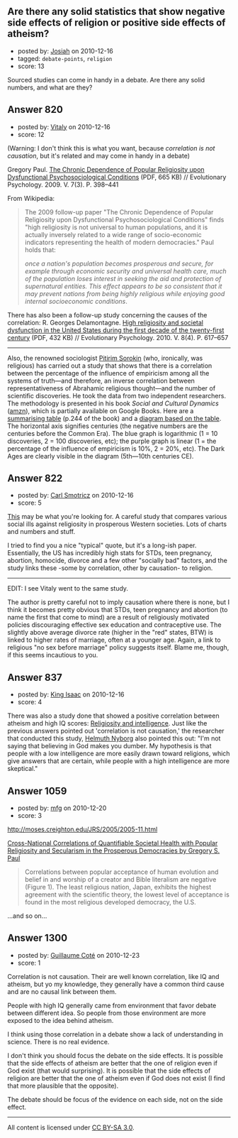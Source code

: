 ## Are there any solid statistics that show negative side effects of religion or positive side effects of atheism?

- posted by: [Josiah](https://stackexchange.com/users/-1/88-josiah) on 2010-12-16
- tagged: `debate-points`, `religion`
- score: 13

Sourced studies can come in handy in a debate. Are there any solid numbers, and what are they?


## Answer 820

- posted by: [Vitaly](https://stackexchange.com/users/-1/106-vitaly) on 2010-12-16
- score: 12

<p>(Warning: I don't think this is what you want, because <em>correlation is not causation</em>, but it's related and may come in handy in a debate)</p>

<p>Gregory Paul. <a href="http://www.epjournal.net/filestore/EP07398441_c.pdf" rel="nofollow">The Chronic Dependence of Popular Religiosity upon Dysfunctional Psychosociological Conditions</a> (PDF, 665 KB) // Evolutionary Psychology. 2009. V. 7(3). P. 398–441</p>

<p>From Wikipedia:</p>

<blockquote>
  <p>The 2009 follow-up paper "The Chronic Dependence of Popular Religiosity upon Dysfunctional Psychosociological Conditions" finds "high religiosity is not universal to human populations, and it is actually inversely related to a wide range of socio-economic indicators representing the health of modern democracies." Paul holds that:</p>
  
  <p><em>once a nation's population becomes prosperous and secure, for example through economic security and universal health care, much of the population loses interest in seeking the aid and protection of supernatural entities. This effect appears to be so consistent that it may prevent nations from being highly religious while enjoying good internal socioeconomic conditions</em>.</p>
</blockquote>

<p>There has also been a follow-up study concerning the causes of the correlation: R. Georges Delamontagne. <a href="http://www.epjournal.net/filestore/EP08617657.pdf" rel="nofollow">High religiosity and societal dysfunction in the United States during the first decade of the twenty-first century</a> (PDF, 432 KB) // Evolutionary Psychology. 2010. V. 8(4). P. 617–657</p>

<hr>

<p>Also, the renowned sociologist <a href="http://en.wikipedia.org/wiki/Pitirim_Sorokin" rel="nofollow">Pitirim Sorokin</a> (who, ironically, was religious) has carried out a study that shows that there is a correlation between the percentage of the influence of empiricism among all the systems of truth—and therefore, an inverse correlation between representativeness of Abrahamic religious thought—and the number of scientific discoveries. He took the data from two independent researchers. The methodology is presented in his book <em>Social and Cultural Dynamics</em> (<a href="http://rads.stackoverflow.com/amzn/click/0878557873" rel="nofollow">amzn</a>), which is partially available on Google Books. Here are a <a href="http://www.onlinedisk.ru/get_image.php?id=573478" rel="nofollow">summarising table</a> (p.244 of the book) and a <a href="http://pics.livejournal.com/don_beaver/pic/0007gbhs" rel="nofollow">diagram based on the table</a>. The horizontal axis signifies centuries (the negative numbers are the centuries before the Common Era). The blue graph is logarithmic (1 = 10 discoveries, 2 = 100 discoveries, etc); the purple graph is linear (1 = the percentage of the influence of empiricism is 10%, 2 = 20%, etc). The Dark Ages are clearly visible in the diagram (5th—10th centuries CE).</p>



## Answer 822

- posted by: [Carl Smotricz](https://stackexchange.com/users/-1/228-carl-smotricz) on 2010-12-16
- score: 5

[This](http://docs.google.com/viewer?a=v&q=cache:13LFzJf12nwJ:www.epjournal.net/filestore/EP07398441_c.pdf+The+Chronic+Dependence+of+Popular+Religiosity+upon+Dysfunctional+Psychosociological+Conditions&hl=en&pid=bl&srcid=ADGEESjbSxGGZYE38oRhzkv0uGnskh75Pumk1ZsDwViOkGAD58R5J8SW0dOewLAQ7E1aiSAM9IHpqJw8cbnmN9I2vRhF1JB6OXfmeROE00X0oIdhEBC6QHmD0DiHDWxrornyaXWmtHvz&sig=AHIEtbRikhKyoM_i78yKwJxYaAn0qzC43Q) may be what you're looking for. A careful study that compares various social ills against religiosity in prosperous Western societies. Lots of charts and numbers and stuff.

I tried to find you a nice "typical" quote, but it's a long-ish paper. Essentially, the US has incredibly high stats for STDs, teen pregnancy, abortion, homocide, divorce and a few other "socially bad" factors, and the study links these -some by correlation, other by causation- to religion.

----

EDIT: I see Vitaly went to the same study.

The author is pretty careful not to imply causation where there is none, but I think it becomes pretty obvious that STDs, teen pregnancy and abortion (to name the first that come to mind) are a result of religiously motivated policies discouraging effective sex education and contraceptive use. The slightly above average divorce rate (higher in the "red" states, BTW) is linked to higher rates of marriage, often at a younger age. Again, a link to religious "no sex before marriage" policy suggests itself. Blame me, though, if this seems incautious to you.


## Answer 837

- posted by: [King Isaac](https://stackexchange.com/users/-1/31-king-isaac) on 2010-12-16
- score: 4

<p>There was also a study done that showed a positive correlation between atheism and high IQ scores: <a href="http://en.wikipedia.org/wiki/Religiosity_and_intelligence#Studies_comparing_religious_belief_and_I.Q." rel="nofollow">Religiosity and intelligence</a>. Just like the previous answers pointed out 'correlation is not causation,' the researcher that conducted this study, <a href="http://en.wikipedia.org/wiki/Helmuth_Nyborg" rel="nofollow">Helmuth Nyborg</a> also pointed this out: "I'm not saying that believing in God makes you dumber. My hypothesis is that people with a low intelligence are more easily drawn toward religions, which give answers that are certain, while people with a high intelligence are more skeptical."</p>



## Answer 1059

- posted by: [mfg](https://stackexchange.com/users/-1/135-mfg) on 2010-12-20
- score: 3

<p><a href="http://moses.creighton.edu/JRS/2005/2005-11.html" rel="nofollow">http://moses.creighton.edu/JRS/2005/2005-11.html</a></p>

<p><a href="http://moses.creighton.edu/JRS/2005/2005-11.html" rel="nofollow">Cross-National Correlations of Quantifiable Societal Health with Popular Religiosity and Secularism in the Prosperous Democracies by Gregory S. Paul</a></p>

<blockquote>
  <p>Correlations between popular
  acceptance of human evolution and
  belief in and worship of a creator and
  Bible literalism are negative (Figure
  1). The least religious nation, Japan,
  exhibits the highest agreement with
  the scientific theory, the lowest
  level of acceptance is found in the
  most religious developed democracy,
  the U.S.</p>
</blockquote>

<p>...and so on...</p>



## Answer 1300

- posted by: [Guillaume Coté](https://stackexchange.com/users/-1/408-guillaume-cot) on 2010-12-23
- score: 1

Correlation is not causation.  Their are well known correlation, like IQ and atheism, but yo my knowledge, they generally have a common third cause and are no causal link between them.

People with high IQ generally came from environment that favor debate between different idea.  So people from those environment are more exposed to the idea behind atheism. 

I think using those correlation in a debate show a lack of understanding in science.  There is no real evidence.

I don't think you should focus the debate on the side effects.  It is possible that the side effects of atheism are better that the one of religion even if God exist (that would surprising).  It is possible that the side effects of religion are better that the one of atheism even if God does not exist (I find that more plausible that the opposite).  

The debate should be focus of the evidence on each side, not on the side effect.



---

All content is licensed under [CC BY-SA 3.0](https://creativecommons.org/licenses/by-sa/3.0/).
